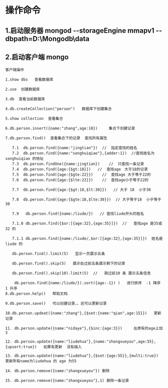 # 操作命令
## 1.启动服务器  mongod --storageEngine mmapv1 --dbpath=D:\Mongodb\data

## 2.启动客户端  mongo

    客户端操作

    1.show dbs   查看数据库

    2.use  创建数据库

    3.db  查看当前数据库

    4.db.createCollection("person")   数据库下创建集合

    5.show collection  查看集合

    6.db.person.insert({name:"zhang",age:18})     集合下创建记录

    7.db.person.find()  查看集合下的记录  查找所有属性

       7.1  db.person.find({name:"jingtian"})  //  指定查找的姓名
       7.2  db.person.find({name:"songhuiqiao"},{adder:1})  //查找姓名为songhuiqiao 的地址
       7.3  db.person.findOne({name:jingtian})    //  只查找一条记录
       7.4  db.person.find({age:{$gt:18}})   //  查找age　大于18的记录
       7.5  db.person.find({age:{$gte:22}})    //  查找age 大于等于22的
       7.6  db.person.find({age:{$lte:22}})    //  查找age小于等于22的

       7.7  db.person.find({age:{$gt:18,$lt:30}})   // 大于 18  小于30

       7.8  db.person.find({age:{$gte:18,$lte:30}})  // 大于等于18  小于等于30

       7.9   db.person.find({name:/liude/})   // 查找liude开头的姓名

       7.1.0 db.person.find({$or:[{age:32},{age:35}]})  //   查找age 是35或32 的

       7.1.1 db.person.find({name:/liude/,$or:[{age:32},{age:35}]})  姓名是liude 的

       db.person.find().limit(5)   显示一页展示五条

       db.person.find().skip(5)   展示处过前五条展示剩下的记录

       db.person.find().skip(10).limit(5)  //   跳过前10 条 展示五条信息

        db.person.find({name:/liude/}).sort({age:-1}) )   进行排序  -1 降序  1 升序
    8.db.person.help()   帮助文档

    9.db.person.save()   可以创建记录，，还可以更新记录

    10.db.person.updeat({name:"zhang"},{$set:{name:"qian",age:15}})   更新记录

    11. db.person.update({name:"nidaye"},{$inc:{age:3}})     在原有的age上加3

    12. db.person.update({name:"liudehua"},{name:"zhangxueyou",age:55},{upsert:true})   如果有更新  没有插入

    13. db.person.update({name:"liudehua"},{$set:{age:55}},{multi:true})  更新所有name为liudehua 的 age 为55

    14. db.person.remove({name:"zhangxueyou"}) 删除

    15. db.person.remove({name:"zhangxueyou"},1) 删除一条记录

